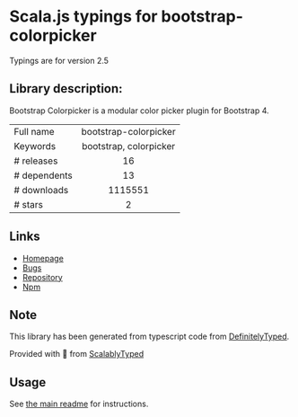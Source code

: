 
# Scala.js typings for bootstrap-colorpicker

Typings are for version 2.5

## Library description:
Bootstrap Colorpicker is a modular color picker plugin for Bootstrap 4.

|                    |                 |
| ------------------ | :-------------: |
| Full name          | bootstrap-colorpicker |
| Keywords           | bootstrap, colorpicker |
| # releases         | 16 |
| # dependents       | 13 |
| # downloads        | 1115551 |
| # stars            | 2 |

## Links
- [Homepage](https://farbelous.github.io/bootstrap-colorpicker/)
- [Bugs](https://github.com/farbelous/bootstrap-colorpicker/issues)
- [Repository](https://github.com/farbelous/bootstrap-colorpicker)
- [Npm](https://www.npmjs.com/package/bootstrap-colorpicker)
    


## Note
This library has been generated from typescript code from [DefinitelyTyped](https://definitelytyped.org).

Provided with :purple_heart: from [ScalablyTyped](https://github.com/oyvindberg/ScalablyTyped)

## Usage
See [the main readme](../../readme.md) for instructions.


